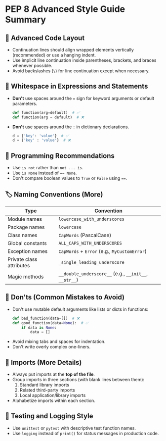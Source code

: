 
# PEP 8 Advanced Style Guide Summary

## 🔧 Advanced Code Layout
- Continuation lines should align wrapped elements vertically (recommended) or use a hanging indent.
- Use implicit line continuation inside parentheses, brackets, and braces whenever possible.
- Avoid backslashes (`\`) for line continuation except when necessary.

## 🧼 Whitespace in Expressions and Statements
- **Don't** use spaces around the `=` sign for keyword arguments or default parameters.
  ```python
  def function(arg=default)  # ✅
  def function(arg = default)  # ❌
  ```
- **Don't** use spaces around the `:` in dictionary declarations.
  ```python
  d = {'key': 'value'}  # ✅
  d = {'key' : 'value'}  # ❌
  ```

## 🧠 Programming Recommendations
- Use `is not` rather than `not ... is`.
- Use `is None` instead of `== None`.
- Don't compare boolean values to `True` or `False` using `==`.

## 🏷 Naming Conventions (More)

| Type                      | Convention                 |
|---------------------------|----------------------------|
| Module names              | `lowercase_with_underscores` |
| Package names             | `lowercase`                   |
| Class names               | `CapWords` (PascalCase)       |
| Global constants          | `ALL_CAPS_WITH_UNDERSCORES`   |
| Exception names           | `CapWords` + `Error` (e.g., `MyCustomError`) |
| Private class attributes  | `_single_leading_underscore`  |
| Magic methods             | `__double_underscore__` (e.g., `__init__`, `__str__`) |

## 🚫 Don'ts (Common Mistakes to Avoid)
- Don't use mutable default arguments like lists or dicts in functions:
  ```python
  def bad_function(data=[])  # ❌
  def good_function(data=None):  # ✅
      if data is None:
          data = []
  ```
- Avoid mixing tabs and spaces for indentation.
- Don't write overly complex one-liners.

## 📜 Imports (More Details)
- Always put imports at the **top of the file**.
- Group imports in three sections (with blank lines between them):
  1. Standard library imports
  2. Related third-party imports
  3. Local application/library imports
- Alphabetize imports within each section.

## 🧪 Testing and Logging Style
- Use `unittest` or `pytest` with descriptive test function names.
- Use `logging` instead of `print()` for status messages in production code.
